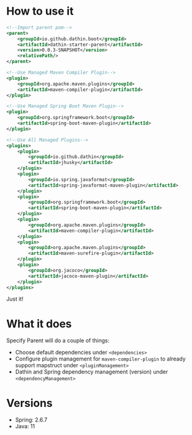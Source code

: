 # How to use it

```xml
<!--Import parent pom-->
<parent>
    <groupId>io.github.dathin.boot</groupId>
    <artifactId>dathin-starter-parent</artifactId>
    <version>0.0.3-SNAPSHOT</version>
    <relativePath/>
</parent>
```

```xml
<!--Use Managed Maven Compiler Plugin-->
<plugin>
    <groupId>org.apache.maven.plugins</groupId>
    <artifactId>maven-compiler-plugin</artifactId>
</plugin>
```

```xml
<!--Use Managed Spring Boot Maven Plugin-->
<plugin>
    <groupId>org.springframework.boot</groupId>
    <artifactId>spring-boot-maven-plugin</artifactId>
</plugin>
```

```xml
<!--Use All Managed Plugins-->
<plugins>
    <plugin>
        <groupId>io.github.dathin</groupId>
        <artifactId>jhusky</artifactId>
    </plugin>
    <plugin>
        <groupId>io.spring.javaformat</groupId>
        <artifactId>spring-javaformat-maven-plugin</artifactId>
    </plugin>
    <plugin>
        <groupId>org.springframework.boot</groupId>
        <artifactId>spring-boot-maven-plugin</artifactId>
    </plugin>
    <plugin>
        <groupId>org.apache.maven.plugins</groupId>
        <artifactId>maven-compiler-plugin</artifactId>
    </plugin>
    <plugin>
        <groupId>org.apache.maven.plugins</groupId>
        <artifactId>maven-surefire-plugin</artifactId>
    </plugin>
    <plugin>
        <groupId>org.jacoco</groupId>
        <artifactId>jacoco-maven-plugin</artifactId>
    </plugin>
</plugins>
```
Just it!

# What it does

Specify Parent will do a couple of things:
- Choose default dependencies under ```<dependencies>```
- Configure plugin management for ```maven-compiler-plugin``` to already support mapstruct under ```<pluginManagement>```
- Dathin and Spring dependency management (version) under ```<dependencyManagement>```

# Versions
- Spring: 2.6.7
- Java: 11
